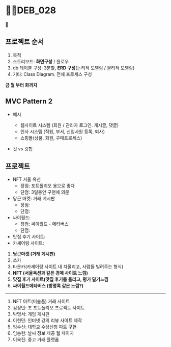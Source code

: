

# DEB_028



## 프로젝트 순서

1. 목적
2. 스토리보드: **화면구성** / 플로우
3. db 테이블 구성: 3분할, **ERD 구성**(논리적 모델링 / 물리적 모델링)
4. 기타: Class Diagram. 전체 프로세스 구성

**금 월 부터 화까지**



## MVC Pattern 2

* 예시
  * 웹사이트 시스템 (회원 / 관리자 로그인. 게시글, 댓글)
  * 인사 시스템 (직원, 부서, 신입사원 등록, 퇴사)
  * 쇼핑몰(상품, 회원, 구매프로세스)

* 깃 vs 깃헙



## 프로젝트

* NFT 서울 옥션 
  * 장점: 포트폴리오 용으로 좋다
  * 단점: 3일동안 구현에 의문
* 당근 마켓: 거래 게시판
  * 장점: 
  * 단점: 
* 싸이월드: 
  * 장점: 싸이월드 - 메타버스
  * 단점: 
* 맛집 후기 사이트: 
* 카셰어링 사이트:

1. **당근마켓 (거래 게시판)**
2. 쏘카
3. 타운카(카셰어링 사이트 내 차올리고, 사람들 빌려주는 형식)
4. **NFT (서울옥션과 같은 경매 사이트 느낌)**
5. **맛집 후기 사이트(맛집 후기를 올리고, 평가 달기느낌**
6. **싸이월드메타버스 (방명록 같은 느낌?)**

---

1. NFT 아트(미술품) 거래 사이트
2. 김정민: 조 포트폴리오 프로젝트 사이트
3. 박명서: 게임 게시판
4. 이현민: 인터넷 강의 리뷰 사이트 제작
5. 임수신: 대학교 수상신청 파트 구현
6. 임승현: 날씨 정보 제공 웹 페이지
7. 이욱진: 중고 거래 플랫폼
